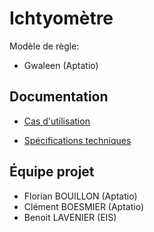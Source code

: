 # Ichtyomètre 

Modèle de règle: 
- Gwaleen (Aptatio)

## Documentation 

- [Cas d'utilisation](projects/ichthyometer/spe/spe-23-001-use-case.md)

- [Spécifications techniques](projects/ichthyometer/spe/spe-23-002-technical.md)

## Équipe projet 

- Florian BOUILLON (Aptatio)
- Clément BOESMIER (Aptatio)
- Benoit LAVENIER (EIS)